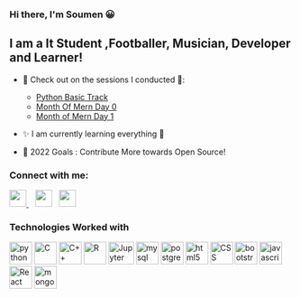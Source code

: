 ### Hi there, I'm Soumen 😀

## I am a It Student ,Footballer, Musician, Developer and Learner! 


- 🎉 Check out on the sessions I conducted 🎉:
     - [Python Basic Track ](https://youtu.be/LPxRDsN_6Ts?t=7894)
     - [Month Of Mern  Day 0](https://youtu.be/VVMAMCRFHTA?t=3976)
     - [Month of Mern Day 1](https://youtu.be/2KzZYDhAgs4?t=5145)  
 
- ✨ I am currently learning everything 🤣
- 🥅 2022 Goals : Contribute More towards Open Source!

### Connect with me:

<a href="https://www.linkedin.com/in/soumen-samanta-91866b1b3">
<img height="30" src="https://img.shields.io/badge/linkedin-blue.svg?&style=for-the-badge&logo=linkedin&logoColor=white"/>
</a>&nbsp;&nbsp;
<a href="https://www.instagram.com/_soumen_24._/">
<img height="30" src="https://img.shields.io/badge/instagram-C13584.svg?&style=for-the-badge&logo=instagram&logoColor=white"></a>&nbsp;&nbsp;
<a href="https://twitter.com/SoumenS86561967">
<img height="30" src="https://img.shields.io/badge/twitter-%231DA1F2.svg?&style=for-the-badge&logo=twitter&logoColor=white"></a>&nbsp;&nbsp;

<br>

### Technologies Worked with

<p align="left">
  <img src="https://www.vectorlogo.zone/logos/python/python-icon.svg" alt="python" width="40" height="40" title="Python3"/>
  <img src="https://cdn.iconscout.com/icon/free/png-512/c-programming-569564.png" alt="C" width="40" height="40" title="C"/>
     <img src="https://raw.githubusercontent.com/isocpp/logos/master/cpp_logo.png" alt="C++ " width="40" height="40" title="C++"/>
    <img src="https://www.vectorlogo.zone/logos/r-project/r-project-icon.svg" alt="R" width="40" height="40" title="R"/>
    <img src="https://www.vectorlogo.zone/logos/jupyter/jupyter-ar21.svg" alt="Jupyter" width="45" height="40" title="Jupyter"/> 
  <img src="https://www.vectorlogo.zone/logos/mysql/mysql-icon.svg" alt="mysql" width="40" height="40" title="MySQL"/>  
  <img src="https://www.vectorlogo.zone/logos/postgresql/postgresql-icon.svg" alt="postgresql" width="40" height="40" title="PostgreSQL"/>
 
  <img src="https://www.vectorlogo.zone/logos/w3_html5/w3_html5-icon.svg" alt="html5" width="40" height="40" title="HTML5" />
  <img src="https://www.pngitem.com/pimgs/m/198-1985012_transparent-css3-logo-png-css-logo-transparent-background.png" alt="CSS" width="40" height="40" title="CSS3" />
  <img src="https://www.vectorlogo.zone/logos/getbootstrap/getbootstrap-icon.svg" alt="bootstrap" width="40" height="40" title="Bootstrap"/>
  <img src="https://www.vectorlogo.zone/logos/javascript/javascript-icon.svg" alt="javascript" width="40" height="40" title="Javascript" />

 <img src="https://www.vectorlogo.zone/logos/reactjs/reactjs-icon.svg" alt="React" width="40" height="40" title="React JS"/>
 <img src="https://www.vectorlogo.zone/logos/mongodb/mongodb-icon.svg" alt="mongodb" width="40" height="40" title="MongoDB"/>
 

</p>

